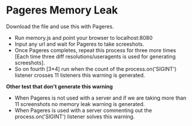# Pageres Memory Leak

Download the file and use this with Pageres.

* Run memory.js and point your browser to localhost:8080
* Input any url and wait for Pageres to take screeshots.
* Once Pageres completes, repeat this process for three more times [Each time three diff resolutions/useragents is used for generating screeshots].
* So on fourth [3*4] run when the count of the process.on('SIGINT') listener crosses 11 listeners this warning is generated.

**Other test that don't generate this warning**

* When Pageres is not used with a server and if we are taking more than 11 screenshots no memory leak warning is generated.
* When Pageres is used with a server commenting out the process.on('SIGINT') listener solves this warning.


